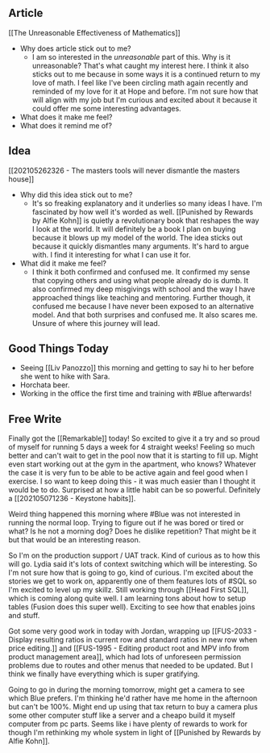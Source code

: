 ## Article
[[The Unreasonable Effectiveness of Mathematics]]
- Why does article stick out to me? 
	- I am so interested in the _unreasonable_ part of this. Why is it unreasonable? That's what caught my interest here. I think it also sticks out to me because in some ways it is a continued return to my love of math. I feel like I've been circling math again recently and reminded of my love for it at Hope and before. I'm not sure how that will align with my job but I'm curious and excited about it because it could offer me some interesting advantages. 
- What does it make me feel? 
- What does it remind me of?

## Idea
[[202105262326 - The masters tools will never dismantle the masters house]]
- Why did this idea stick out to me?
	- It's so freaking explanatory and it underlies so many ideas I have. I'm fascinated by how well it's worded as well. [[Punished by Rewards by Alfie Kohn]] is quietly a revolutionary book that reshapes the way I look at the world. It will definitely be a book I plan on buying because it blows up my model of the world. The idea sticks out because it quickly dismantles many arguments. It's hard to argue with. I find it interesting for what I can use it for. 
- What did it make me feel? 
	- I think it both confirmed and confused me. It confirmed my sense that copying others and using what people already do is dumb. It also confirmed my deep misgivings with school and the way I have approached things like teaching and mentoring. Further though, it confused me because I have never been exposed to an alternative model. And that both surprises and confused me. It also scares me. Unsure of where this journey will lead.

## Good Things Today
- Seeing [[Liv Panozzo]] this morning and getting to say hi to her before she went to hike with Sara.
- Horchata beer. 
- Working in the office the first time and training with #Blue afterwards!

## Free Write
Finally got the [[Remarkable]] today! So excited to give it a try and so proud of myself for running 5 days a week for 4 straight weeks! Feeling so much better and can't wait to get in the pool now that it is starting to fill up. Might even start working out at the gym in the apartment, who knows? Whatever the case it is very fun to be able to be active again and feel good when I exercise. I so want to keep doing this - it was much easier than I thought it would be to do. Surprised at how a little habit can be so powerful. Definitely a [[202105071236 - Keystone habits]]. 

Weird thing happened this morning where #Blue was not interested in running the normal loop. Trying to figure out if he was bored or tired or what? Is he not a morning dog? Does he dislike repetition? That might be it but that would be an interesting reason. 

So I'm on the production support / UAT track. Kind of curious as to how this will go. Lydia said it's lots of context switching which will be interesting. So I'm not sure how that is going to go, kind of curious. I'm excited about the stories we get to work on, apparently one of them features lots of #SQL so I'm excited to level up my skillz. Still working through [[Head First SQL]], which is coming along quite well. I am learning tons about how to setup tables (Fusion does this super well). Exciting to see how that enables joins and stuff. 

Got some very good work in today with Jordan, wrapping up [[FUS-2033 - Display resulting ratios in current row and standard ratios in new row when price editing.]] and [[FUS-1995 - Editing product root and MPV info from product management area]], which had lots of unforeseen permission problems due to routes and other menus that needed to be updated. But I think we finally have everything which is super gratifying. 

Going to go in during the morning tomorrow, might get a camera to see which Blue prefers. I'm thinking he'd rather have me home in the afternoon but can't be 100%. Might end up using that tax return to buy a camera plus some other computer stuff like a server and a cheapo build it myself computer from pc parts. Seems like i have plenty of rewards to work for though I'm rethinking my whole system in light of [[Punished by Rewards by Alfie Kohn]]. 